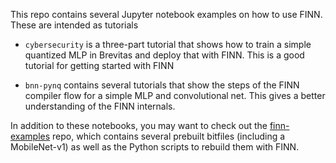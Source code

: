 This repo contains several Jupyter notebook examples on how to use FINN.
These are intended as tutorials

* `cybersecurity` is a three-part tutorial that shows how to train a simple
quantized MLP in Brevitas and deploy that with FINN. This is a good tutorial
for getting started with FINN

* `bnn-pynq` contains several tutorials that show the steps of the FINN
compiler flow for a simple MLP and convolutional net. This gives a better understanding of the FINN internals.

In addition to these notebooks, you may want to check out the [finn-examples](https://github.com/Xilinx/finn-examples) repo, which contains
several prebuilt bitfiles (including a MobileNet-v1) as well as the Python scripts to rebuild them with
FINN.
